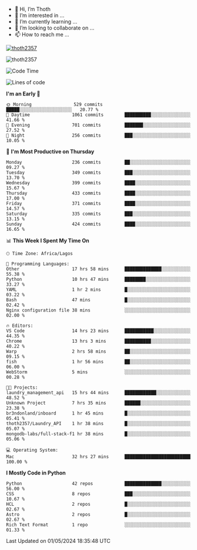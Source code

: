 <!---
thoth2357/thoth2357 is a ✨ special ✨ repository because its `README.md` (this file) appears on your GitHub profile.
You can click the Preview link to take a look at your changes.
--->

- 👋 Hi, I’m Thoth
- 👀 I’m interested in ...
- 🌱 I’m currently learning ...
- 💞️ I’m looking to collaborate on ...
- 📫 How to reach me ...


<p align="left"> <a href="https://github.com/ryo-ma/github-profile-trophy"><img src="https://github-profile-trophy.vercel.app/?username=thoth2357&theme=gruvbox&no-bg=true&no-frame=false&title=MultiLanguage,Commits,Repositories,Stars,Followers,PullRequest,Reviews,Issues" alt="thoth2357" /></a> </p>

<p align="left"> <img src="https://komarev.com/ghpvc/?username=thoth2357&label=Profile%20views&color=0e75b6&style=flat" alt="thoth2357" /> </p>

<!--START_SECTION:waka-->
![Code Time](http://img.shields.io/badge/Code%20Time-2%2C920%20hrs%206%20mins-blue)

![Lines of code](https://img.shields.io/badge/From%20Hello%20World%20I%27ve%20Written-31.1%20million%20lines%20of%20code-blue)

**I'm an Early 🐤** 

```text
🌞 Morning                529 commits         █████░░░░░░░░░░░░░░░░░░░░   20.77 % 
🌆 Daytime                1061 commits        ██████████░░░░░░░░░░░░░░░   41.66 % 
🌃 Evening                701 commits         ███████░░░░░░░░░░░░░░░░░░   27.52 % 
🌙 Night                  256 commits         ███░░░░░░░░░░░░░░░░░░░░░░   10.05 % 
```
📅 **I'm Most Productive on Thursday** 

```text
Monday                   236 commits         ██░░░░░░░░░░░░░░░░░░░░░░░   09.27 % 
Tuesday                  349 commits         ███░░░░░░░░░░░░░░░░░░░░░░   13.70 % 
Wednesday                399 commits         ████░░░░░░░░░░░░░░░░░░░░░   15.67 % 
Thursday                 433 commits         ████░░░░░░░░░░░░░░░░░░░░░   17.00 % 
Friday                   371 commits         ████░░░░░░░░░░░░░░░░░░░░░   14.57 % 
Saturday                 335 commits         ███░░░░░░░░░░░░░░░░░░░░░░   13.15 % 
Sunday                   424 commits         ████░░░░░░░░░░░░░░░░░░░░░   16.65 % 
```


📊 **This Week I Spent My Time On** 

```text
🕑︎ Time Zone: Africa/Lagos

💬 Programming Languages: 
Other                    17 hrs 58 mins      ██████████████░░░░░░░░░░░   55.38 % 
Python                   10 hrs 47 mins      ████████░░░░░░░░░░░░░░░░░   33.27 % 
YAML                     1 hr 2 mins         █░░░░░░░░░░░░░░░░░░░░░░░░   03.22 % 
Bash                     47 mins             █░░░░░░░░░░░░░░░░░░░░░░░░   02.42 % 
Nginx configuration file 38 mins             ░░░░░░░░░░░░░░░░░░░░░░░░░   02.00 % 

🔥 Editors: 
VS Code                  14 hrs 23 mins      ███████████░░░░░░░░░░░░░░   44.35 % 
Chrome                   13 hrs 3 mins       ██████████░░░░░░░░░░░░░░░   40.22 % 
Warp                     2 hrs 58 mins       ██░░░░░░░░░░░░░░░░░░░░░░░   09.15 % 
fish                     1 hr 56 mins        ██░░░░░░░░░░░░░░░░░░░░░░░   06.00 % 
WebStorm                 5 mins              ░░░░░░░░░░░░░░░░░░░░░░░░░   00.28 % 

🐱‍💻 Projects: 
laundry_management_api   15 hrs 44 mins      ████████████░░░░░░░░░░░░░   48.52 % 
Unknown Project          7 hrs 35 mins       ██████░░░░░░░░░░░░░░░░░░░   23.38 % 
br3ndonland/inboard      1 hr 45 mins        █░░░░░░░░░░░░░░░░░░░░░░░░   05.41 % 
thoth2357/Laundry_API    1 hr 38 mins        █░░░░░░░░░░░░░░░░░░░░░░░░   05.07 % 
mongodb-labs/full-stack-f1 hr 38 mins        █░░░░░░░░░░░░░░░░░░░░░░░░   05.06 % 

💻 Operating System: 
Mac                      32 hrs 27 mins      █████████████████████████   100.00 % 
```

**I Mostly Code in Python** 

```text
Python                   42 repos            ██████████████░░░░░░░░░░░   56.00 % 
CSS                      8 repos             ███░░░░░░░░░░░░░░░░░░░░░░   10.67 % 
HCL                      2 repos             █░░░░░░░░░░░░░░░░░░░░░░░░   02.67 % 
Astro                    2 repos             █░░░░░░░░░░░░░░░░░░░░░░░░   02.67 % 
Rich Text Format         1 repo              ░░░░░░░░░░░░░░░░░░░░░░░░░   01.33 % 
```




 Last Updated on 01/05/2024 18:35:48 UTC
<!--END_SECTION:waka-->
<!--![](http://github-profile-summary-cards.vercel.app/api/cards/profile-details?username=thoth2357&theme=2077)

![](http://github-profile-summary-cards.vercel.app/api/cards/stats?username=thoth2357&theme=2077)![](http://github-profile-summary-cards.vercel.app/api/cards/productive-time?username=thoth2357&theme=2077&utcOffset=8) -->
